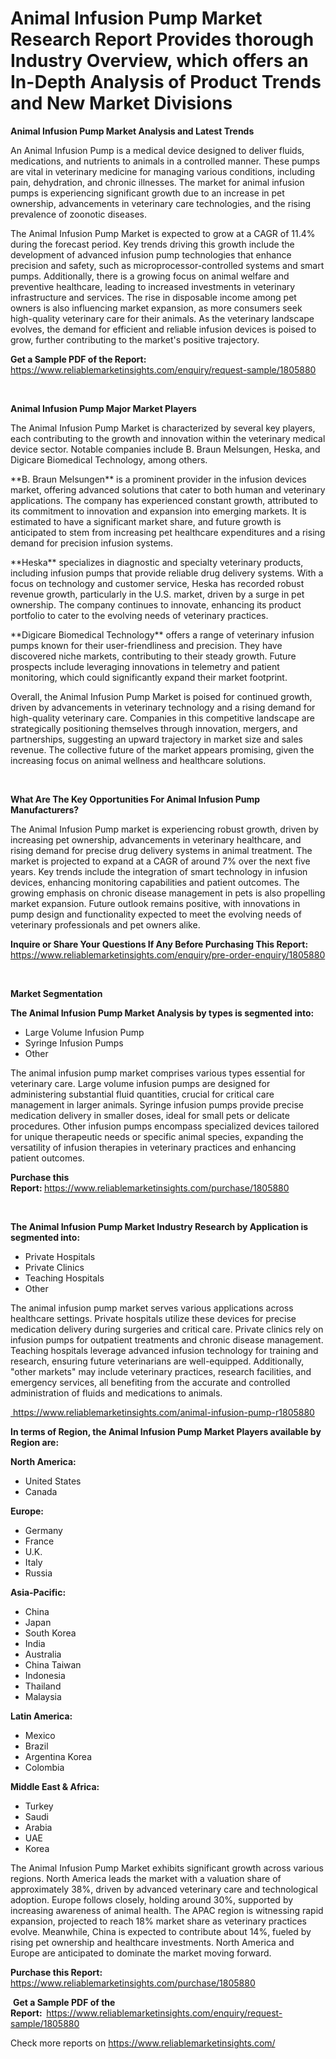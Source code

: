 <p><h1>Animal Infusion Pump Market Research Report Provides thorough Industry Overview, which offers an In-Depth Analysis of Product Trends and New Market Divisions</h1></p><p><strong>Animal Infusion Pump Market Analysis and Latest Trends</strong></p>
<p><p>An Animal Infusion Pump is a medical device designed to deliver fluids, medications, and nutrients to animals in a controlled manner. These pumps are vital in veterinary medicine for managing various conditions, including pain, dehydration, and chronic illnesses. The market for animal infusion pumps is experiencing significant growth due to an increase in pet ownership, advancements in veterinary care technologies, and the rising prevalence of zoonotic diseases.</p><p>The Animal Infusion Pump Market is expected to grow at a CAGR of 11.4% during the forecast period. Key trends driving this growth include the development of advanced infusion pump technologies that enhance precision and safety, such as microprocessor-controlled systems and smart pumps. Additionally, there is a growing focus on animal welfare and preventive healthcare, leading to increased investments in veterinary infrastructure and services. The rise in disposable income among pet owners is also influencing market expansion, as more consumers seek high-quality veterinary care for their animals. As the veterinary landscape evolves, the demand for efficient and reliable infusion devices is poised to grow, further contributing to the market's positive trajectory.</p></p>
<p><strong>Get a Sample PDF of the Report:&nbsp;</strong> <a href="https://www.reliablemarketinsights.com/enquiry/request-sample/1805880?utm_campaign=3021&utm_medium=2&utm_source=Github&utm_content=ia&utm_term=04032025&utm_id=animal-infusion-pump">https://www.reliablemarketinsights.com/enquiry/request-sample/1805880</a></p>
<p>&nbsp;</p>
<p><strong>Animal Infusion Pump Major Market Players</strong></p>
<p><p>The Animal Infusion Pump Market is characterized by several key players, each contributing to the growth and innovation within the veterinary medical device sector. Notable companies include B. Braun Melsungen, Heska, and Digicare Biomedical Technology, among others.</p><p>**B. Braun Melsungen** is a prominent provider in the infusion devices market, offering advanced solutions that cater to both human and veterinary applications. The company has experienced constant growth, attributed to its commitment to innovation and expansion into emerging markets. It is estimated to have a significant market share, and future growth is anticipated to stem from increasing pet healthcare expenditures and a rising demand for precision infusion systems.</p><p>**Heska** specializes in diagnostic and specialty veterinary products, including infusion pumps that provide reliable drug delivery systems. With a focus on technology and customer service, Heska has recorded robust revenue growth, particularly in the U.S. market, driven by a surge in pet ownership. The company continues to innovate, enhancing its product portfolio to cater to the evolving needs of veterinary practices.</p><p>**Digicare Biomedical Technology** offers a range of veterinary infusion pumps known for their user-friendliness and precision. They have discovered niche markets, contributing to their steady growth. Future prospects include leveraging innovations in telemetry and patient monitoring, which could significantly expand their market footprint.</p><p>Overall, the Animal Infusion Pump Market is poised for continued growth, driven by advancements in veterinary technology and a rising demand for high-quality veterinary care. Companies in this competitive landscape are strategically positioning themselves through innovation, mergers, and partnerships, suggesting an upward trajectory in market size and sales revenue. The collective future of the market appears promising, given the increasing focus on animal wellness and healthcare solutions.</p></p>
<p>&nbsp;</p>
<p><strong>What Are The Key Opportunities For Animal Infusion Pump Manufacturers?</strong></p>
<p><p>The Animal Infusion Pump market is experiencing robust growth, driven by increasing pet ownership, advancements in veterinary healthcare, and rising demand for precise drug delivery systems in animal treatment. The market is projected to expand at a CAGR of around 7% over the next five years. Key trends include the integration of smart technology in infusion devices, enhancing monitoring capabilities and patient outcomes. The growing emphasis on chronic disease management in pets is also propelling market expansion. Future outlook remains positive, with innovations in pump design and functionality expected to meet the evolving needs of veterinary professionals and pet owners alike.</p></p>
<p><strong>Inquire or Share Your Questions If Any Before Purchasing This Report:</strong> <a href="https://www.reliablemarketinsights.com/enquiry/pre-order-enquiry/1805880?utm_campaign=3021&utm_medium=2&utm_source=Github&utm_content=ia&utm_term=04032025&utm_id=animal-infusion-pump">https://www.reliablemarketinsights.com/enquiry/pre-order-enquiry/1805880</a></p>
<p>&nbsp;</p>
<p><strong>Market Segmentation</strong></p>
<p><strong>The Animal Infusion Pump Market Analysis by types is segmented into:</strong></p>
<p><ul><li>Large Volume Infusion Pump</li><li>Syringe Infusion Pumps</li><li>Other</li></ul></p>
<p><p>The animal infusion pump market comprises various types essential for veterinary care. Large volume infusion pumps are designed for administering substantial fluid quantities, crucial for critical care management in larger animals. Syringe infusion pumps provide precise medication delivery in smaller doses, ideal for small pets or delicate procedures. Other infusion pumps encompass specialized devices tailored for unique therapeutic needs or specific animal species, expanding the versatility of infusion therapies in veterinary practices and enhancing patient outcomes.</p></p>
<p><strong>Purchase this Report:&nbsp;</strong><a href="https://www.reliablemarketinsights.com/purchase/1805880?utm_campaign=3021&utm_medium=2&utm_source=Github&utm_content=ia&utm_term=04032025&utm_id=animal-infusion-pump">https://www.reliablemarketinsights.com/purchase/1805880</a></p>
<p>&nbsp;</p>
<p><strong>The Animal Infusion Pump Market Industry Research by Application is segmented into:</strong></p>
<p><ul><li>Private Hospitals</li><li>Private Clinics</li><li>Teaching Hospitals</li><li>Other</li></ul></p>
<p><p>The animal infusion pump market serves various applications across healthcare settings. Private hospitals utilize these devices for precise medication delivery during surgeries and critical care. Private clinics rely on infusion pumps for outpatient treatments and chronic disease management. Teaching hospitals leverage advanced infusion technology for training and research, ensuring future veterinarians are well-equipped. Additionally, "other markets" may include veterinary practices, research facilities, and emergency services, all benefiting from the accurate and controlled administration of fluids and medications to animals.</p></p>
<p><a href="https://www.reliablemarketinsights.com/animal-infusion-pump-r1805880?utm_campaign=3021&utm_medium=2&utm_source=Github&utm_content=ia&utm_term=04032025&utm_id=animal-infusion-pump">&nbsp;https://www.reliablemarketinsights.com/animal-infusion-pump-r1805880</a></p>
<p><strong>In terms of Region, the Animal Infusion Pump Market Players available by Region are:</strong></p>
<p>
    <p> <strong> North America: </strong>
        <ul>
            <li>United States</li>
            <li>Canada</li>
        </ul>
        </p> 
    <p> <strong> Europe: </strong>
        <ul>
            <li>Germany</li>
            <li>France</li>
            <li>U.K.</li>
            <li>Italy</li>
            <li>Russia</li>
        </ul>
        </p> 
    <p> <strong> Asia-Pacific: </strong>
        <ul>
            <li>China</li>
            <li>Japan</li>
            <li>South Korea</li>
            <li>India</li>
            <li>Australia</li>
            <li>China Taiwan</li>
            <li>Indonesia</li>
            <li>Thailand</li>
            <li>Malaysia</li>
        </ul>
        </p> 
    <p> <strong> Latin America: </strong>
        <ul>
            <li>Mexico</li>
            <li>Brazil</li>
            <li>Argentina Korea</li>
            <li>Colombia</li>
        </ul>
        </p> 
    <p> <strong> Middle East & Africa: </strong>
        <ul>
            <li>Turkey</li>
            <li>Saudi</li>
            <li>Arabia</li>
            <li>UAE</li>
            <li>Korea</li>
        </ul>
    </p>
    </p>
<p><p>The Animal Infusion Pump Market exhibits significant growth across various regions. North America leads the market with a valuation share of approximately 38%, driven by advanced veterinary care and technological adoption. Europe follows closely, holding around 30%, supported by increasing awareness of animal health. The APAC region is witnessing rapid expansion, projected to reach 18% market share as veterinary practices evolve. Meanwhile, China is expected to contribute about 14%, fueled by rising pet ownership and healthcare investments. North America and Europe are anticipated to dominate the market moving forward.</p></p>
<p><strong>Purchase this Report: </strong><a href="https://www.reliablemarketinsights.com/purchase/1805880?utm_campaign=3021&utm_medium=2&utm_source=Github&utm_content=ia&utm_term=04032025&utm_id=animal-infusion-pump">https://www.reliablemarketinsights.com/purchase/1805880</a></p>
<p>&nbsp;<strong>Get a Sample PDF of the Report:&nbsp;&nbsp;</strong><a href="https://www.reliablemarketinsights.com/enquiry/request-sample/1805880?utm_campaign=3021&utm_medium=2&utm_source=Github&utm_content=ia&utm_term=04032025&utm_id=animal-infusion-pump">https://www.reliablemarketinsights.com/enquiry/request-sample/1805880</a></p>
<p><strong></strong></p>
<p>Check more reports on <a href="https://www.reliablemarketinsights.com/?utm_campaign=3021&utm_medium=2&utm_source=Github&utm_content=ia&utm_term=04032025&utm_id=animal-infusion-pump">https://www.reliablemarketinsights.com/</a></p>